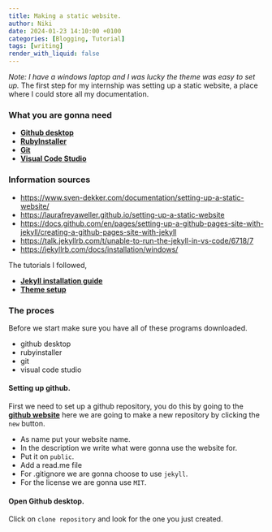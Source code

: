 ```yaml
---
title: Making a static website.
author: Niki
date: 2024-01-23 14:10:00 +0100
categories: [Blogging, Tutorial]
tags: [writing]
render_with_liquid: false
---
```


_Note: I have a windows laptop and I was lucky the theme was easy to set up._
The first step for my internship was setting up a static website, a place where I could store all my documentation.

### What you are gonna need

- [**Github desktop**](https://desktop.github.com)
- [**RubyInstaller**](https://rubyinstaller.org/downloads/)
- [**Git**](https://git-scm.com/downloads)
- [**Visual Code Studio**](https://code.visualstudio.com/download)

### Information sources

- https://www.sven-dekker.com/documentation/setting-up-a-static-website/
- https://laurafreyaweller.github.io/setting-up-a-static-website
- https://docs.github.com/en/pages/setting-up-a-github-pages-site-with-jekyll/creating-a-github-pages-site-with-jekyll
- https://talk.jekyllrb.com/t/unable-to-run-the-jekyll-in-vs-code/6718/7
- https://jekyllrb.com/docs/installation/windows/

The tutorials I followed,

- [**Jekyll installation guide**](https://jekyllrb.com/docs/installation/windows/)
- [**Theme setup**](https://chirpy.cotes.page/posts/getting-started/)

### The proces

Before we start make sure you have all of these programs downloaded.

- github desktop
- rubyinstaller
- git
- visual code studio

#### Setting up github.

First we need to set up a github repository, you do this by going to the [**github website**](https://github.com) here we are going to make a new repository by clicking the `new` button.

- As name put your website name.
- In the description we write what were gonna use the website for.
- Put it on `public`.
- Add a read.me file
- For .gitignore we are gonna choose to use `jekyll`.
- For the license we are gonna use `MIT`.

#### Open Github desktop.

Click on `clone repository` and look for the one you just created.
